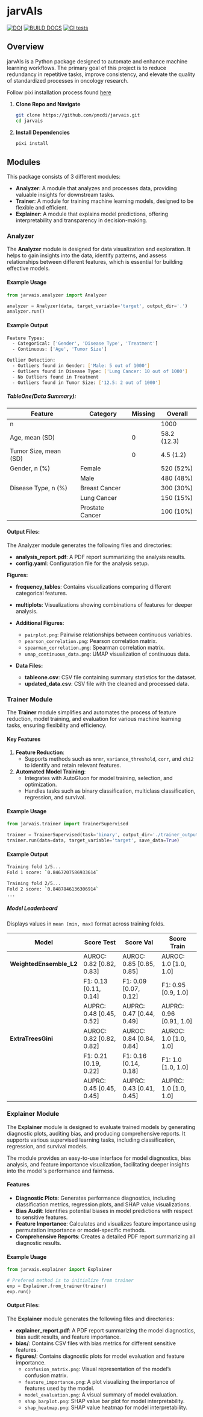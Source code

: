 # jarvAIs

[![DOI](https://zenodo.org/badge/813671188.svg)](https://doi.org/10.5281/zenodo.14827357)
[![BUILD DOCS](https://github.com/pmcdi/jarvais/actions/workflows/build_docs.yml/badge.svg)](https://github.com/pmcdi/jarvais/actions/workflows/build_docs.yml)
[![CI tests](https://github.com/pmcdi/jarvais/actions/workflows/ci.yml/badge.svg)](https://github.com/pmcdi/jarvais/actions/workflows/ci.yml)

## Overview

jarvAIs is a Python package designed to automate and enhance machine learning workflows. The primary goal of this project is to reduce redundancy in repetitive tasks, improve consistency, and elevate the quality of standardized processes in oncology research.

Follow pixi installation process found [here](https://pixi.sh/latest/)

1. **Clone Repo and Navigate**

    ```bash
    git clone https://github.com/pmcdi/jarvais.git
    cd jarvais
    ```

2. **Install Dependencies**

    ```bash
    pixi install
    ```

## Modules

This package consists of 3 different modules:
-  **Analyzer**: A module that analyzes and processes data, providing valuable insights for downstream tasks.
- **Trainer**: A module for training machine learning models, designed to be flexible and efficient.
- **Explainer**: A module that explains model predictions, offering interpretability and transparency in decision-making.

### Analyzer

The **Analyzer** module is designed for data visualization and exploration. It helps to gain insights into the data, identify patterns, and assess relationships between different features, which is essential for building effective models.

#### Example Usage

```python
from jarvais.analyzer import Analyzer

analyzer = Analyzer(data, target_variable='target', output_dir='.')
analyzer.run()
```
#### Example Output

```bash
Feature Types:
  - Categorical: ['Gender', 'Disease Type', 'Treatment']
  - Continuous: ['Age', 'Tumor Size']

Outlier Detection:
  - Outliers found in Gender: ['Male: 5 out of 1000']
  - Outliers found in Disease Type: ['Lung Cancer: 10 out of 1000']
  - No Outliers found in Treatment
  - Outliers found in Tumor Size: ['12.5: 2 out of 1000']
```

##### TableOne(Data Summary):

| Feature             | Category          | Missing   | Overall     |
|---------------------|-------------------|-----------|-------------|
| n                   |                   |           | 1000        |
| Age, mean (SD)      |                   | 0         | 58.2 (12.3) |
| Tumor Size, mean (SD)|                   | 0         | 4.5 (1.2)   |
| Gender, n (%)       | Female            |           | 520 (52%)   |
|                     | Male              |           | 480 (48%)   |
| Disease Type, n (%) | Breast Cancer     |           | 300 (30%)   |
|                     | Lung Cancer       |           | 150 (15%)   |
|                     | Prostate Cancer   |           | 100 (10%)   |

#### Output Files:

The Analyzer module generates the following files and directories:

- **analysis_report.pdf**: A PDF report summarizing the analysis results.
- **config.yaml**: Configuration file for the analysis setup.

**Figures:**
- **frequency_tables**: Contains visualizations comparing different categorical features.
- **multiplots**: Visualizations showing combinations of features for deeper analysis.
- **Additional Figures**:
  - `pairplot.png`: Pairwise relationships between continuous variables.
  - `pearson_correlation.png`: Pearson correlation matrix.
  - `spearman_correlation.png`: Spearman correlation matrix.
  - `umap_continuous_data.png`: UMAP visualization of continuous data.

- **Data Files:**
  - **tableone.csv**: CSV file containing summary statistics for the dataset.
  - **updated_data.csv**: CSV file with the cleaned and processed data.

### Trainer Module

The **Trainer** module simplifies and automates the process of feature reduction, model training, and evaluation for various machine learning tasks, ensuring flexibility and efficiency.

#### Key Features
1. **Feature Reduction**:
   - Supports methods such as `mrmr`, `variance_threshold`, `corr`, and `chi2` to identify and retain relevant features.
2. **Automated Model Training**:
   - Integrates with AutoGluon for model training, selection, and optimization.
   - Handles tasks such as binary classification, multiclass classification, regression, and survival.

#### Example Usage

```python
from jarvais.trainer import TrainerSupervised

trainer = TrainerSupervised(task='binary', output_dir='./trainer_outputs')
trainer.run(data=data, target_variable='target', save_data=True)
```

#### Example Output

```bash
Training fold 1/5...  
Fold 1 score: `0.8467207586933614`

Training fold 2/5...  
Fold 2 score: `0.8487846136306914`
...
```

##### Model Leaderboard
Displays values in `mean [min, max]` format across training folds.

| **Model**             | **Score Test**               | **Score Val**               | **Score Train**             |
|------------------------|------------------------------|------------------------------|------------------------------|
| **WeightedEnsemble_L2** | AUROC: 0.82 [0.82, 0.83]     | AUROC: 0.85 [0.85, 0.85]     | AUROC: 1.0 [1.0, 1.0]        |
|                        | F1: 0.13 [0.11, 0.14]        | F1: 0.09 [0.07, 0.12]        | F1: 0.95 [0.9, 1.0]          |
|                        | AUPRC: 0.48 [0.45, 0.52]     | AUPRC: 0.47 [0.44, 0.49]     | AUPRC: 0.96 [0.91, 1.0]      |
| **ExtraTreesGini**      | AUROC: 0.82 [0.82, 0.82]     | AUROC: 0.84 [0.84, 0.84]     | AUROC: 1.0 [1.0, 1.0]        |
|                        | F1: 0.21 [0.19, 0.22]        | F1: 0.16 [0.14, 0.18]        | F1: 1.0 [1.0, 1.0]           |
|                        | AUPRC: 0.45 [0.45, 0.45]     | AUPRC: 0.43 [0.41, 0.45]     | AUPRC: 1.0 [1.0, 1.0]        |

### Explainer Module

The **Explainer** module is designed to evaluate trained models by generating diagnostic plots, auditing bias, and producing comprehensive reports. It supports various supervised learning tasks, including classification, regression, and survival models. 

The module provides an easy-to-use interface for model diagnostics, bias analysis, and feature importance visualization, facilitating deeper insights into the model's performance and fairness.


#### Features

- **Diagnostic Plots**: Generates performance diagnostics, including classification metrics, regression plots, and SHAP value visualizations.
- **Bias Audit**: Identifies potential biases in model predictions with respect to sensitive features.
- **Feature Importance**: Calculates and visualizes feature importance using permutation importance or model-specific methods.
- **Comprehensive Reports**: Creates a detailed PDF report summarizing all diagnostic results.

#### Example Usage

```python
from jarvais.explainer import Explainer

# Prefered method is to initialize from trainer
exp = Explainer.from_trainer(trainer)
exp.run()
```

#### Output Files:

The **Explainer** module generates the following files and directories:

- **explainer_report.pdf**: A PDF report summarizing the model diagnostics, bias audit results, and feature importance.
- **bias/**: Contains CSV files with bias metrics for different sensitive features.
- **figures/**: Contains diagnostic plots for model evaluation and feature importance.
  - `confusion_matrix.png`: Visual representation of the model’s confusion matrix.
  - `feature_importance.png`: A plot visualizing the importance of features used by the model.
  - `model_evaluation.png`: A visual summary of model evaluation.
  - `shap_barplot.png`: SHAP value bar plot for model interpretability.
  - `shap_heatmap.png`: SHAP value heatmap for model interpretability.
